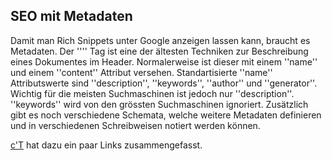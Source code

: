## SEO mit Metadaten
Damit man Rich Snippets unter Google anzeigen lassen kann, braucht es Metadaten. Der ''<meta>'' Tag ist eine der ältesten Techniken zur Beschreibung eines Dokumentes im Header. Normalerweise ist dieser mit einem ''name'' und einem ''content'' Attribut versehen. Standartisierte ''name'' Attributswerte sind ''description'', ''keywords'', ''author'' und ''generator''. Wichtig für die meisten Suchmaschinen ist jedoch nur ''description''. ''keywords'' wird von den grössten Suchmaschinen ignoriert. Zusätzlich gibt es noch verschiedene Schemata, welche weitere Metadaten definieren und in verschiedenen Schreibweisen notiert werden können.


[c'T](https://www.heise.de/ct/special/17/02/links/112.shtml) hat dazu ein paar Links zusammengefasst. 